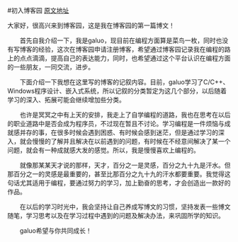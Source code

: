 #初入博客园
[原文地址](http://www.cnblogs.com/galuo/archive/2013/04/26/3045770.html)

大家好，很高兴来到博客园，这是我在博客园的第一篇博文！

　　首先自我介绍一下，我是galuo，现目前在编程方面算是菜鸟一枚，同时也没有写博客的经验，这次在博客园申请注册博客，希望通过博客园记录我在编程的路上的点点滴滴，提高自己的表达能力，同时，也希望通过这个平台认识在编程方面的一些朋友，一同交流，进步。

　　下面介绍一下我想在这里写的博客的记叙内容。目前，galuo学习了C/C++、Windows程序设计、嵌入式系统，所以记叙的分类暂定为这几个部分，以后随着学习的深入、拓展可能会继续增加些分类。

　　也许是冥冥之中有上天的安排，我走上了自学编程的道路，我也在思考在以后的职业道路中是否会成为程序员，不过现在暂且不讨论。学习编程是一件烦恼与成就感并存的事，在很多时候会遇到困惑、有时候会感到迷茫，但是通过学习的深入，就会慢慢的了解并且解决在以前遇到的问题，有时候在不经意间解决了某一个问题，就会有一种成就感大发的感觉。所以，我是慢慢喜欢上编程的。

　　就像那某某天才说的那样，天才，百分之一是灵感，百分之九十九是汗水。但那百分之一的灵感是最重要的，甚至比那百分之九十九的汗水都要重要。我觉得这句话尤其适用于编程，要通过努力的学习，加上勤奋的思考，才会创造出一款好的作品。

　　在以后的学习时光中，我会坚持让自己养成写博文的习惯，坚持发表一些博文随笔，学习思考以及在学习过程中遇到的问题及解决办法，来巩固所学的知识。

　　galuo希望与你共同成长！



